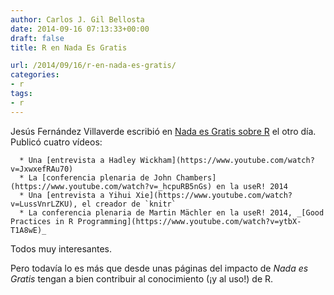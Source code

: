 ```yaml
---
author: Carlos J. Gil Bellosta
date: 2014-09-16 07:13:33+00:00
draft: false
title: R en Nada Es Gratis

url: /2014/09/16/r-en-nada-es-gratis/
categories:
- r
tags:
- r
---
```


Jesús Fernández Villaverde escribió en [Nada es Gratis sobre R](http://nadaesgratis.es/?p=39396) el otro día. Publicó cuatro vídeos:



	  * Una [entrevista a Hadley Wickham](https://www.youtube.com/watch?v=JxwxefRAu70)
	  * La [conferencia plenaria de John Chambers](https://www.youtube.com/watch?v=_hcpuRB5nGs) en la useR! 2014
	  * Una [entrevista a Yihui Xie](https://www.youtube.com/watch?v=LussVnrLZKU), el creador de `knitr`
	  * La conferencia plenaria de Martin Mächler en la useR! 2014, _[Good Practices in R Programming](https://www.youtube.com/watch?v=ytbX-T1A8wE)_


Todos muy interesantes.

Pero todavía lo es más que desde unas páginas del impacto de _Nada es Gratis_ tengan a bien contribuir al conocimiento (¡y al uso!) de R.

